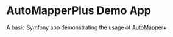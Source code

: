 # AutoMapperPlus Demo App

A basic Symfony app demonstrating the usage of [AutoMapper+](https://www.github.com/mark-gerarts/automapper-plus)
